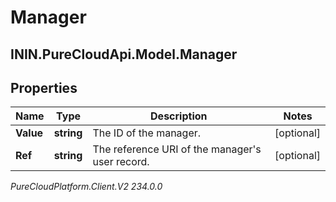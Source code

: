 # Manager

## ININ.PureCloudApi.Model.Manager

## Properties

|Name | Type | Description | Notes|
|------------ | ------------- | ------------- | -------------|
| **Value** | **string** | The ID of the manager. | [optional] |
| **Ref** | **string** | The reference URI of the manager&#39;s user record. | [optional] |



_PureCloudPlatform.Client.V2 234.0.0_
